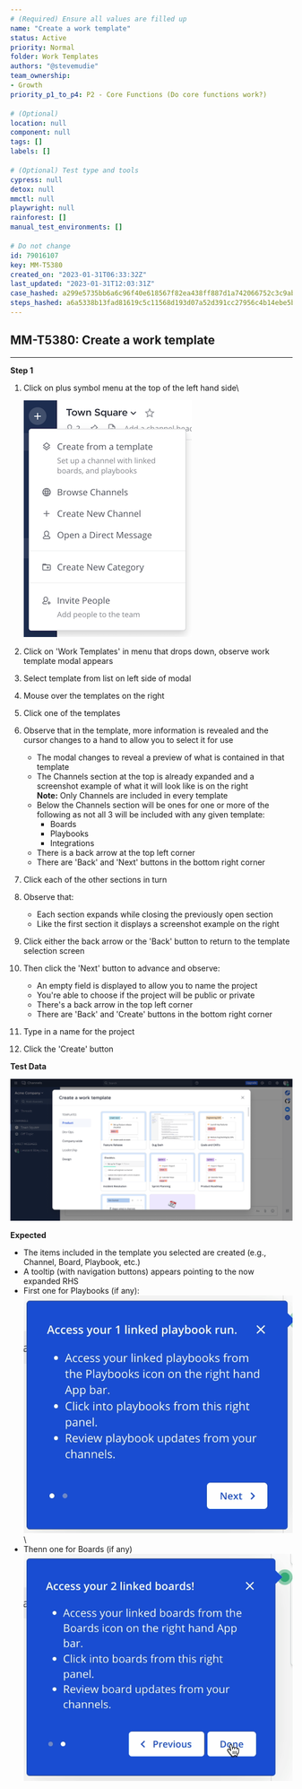 ```yaml
---
# (Required) Ensure all values are filled up
name: "Create a work template"
status: Active
priority: Normal
folder: Work Templates
authors: "@stevemudie"
team_ownership: 
- Growth
priority_p1_to_p4: P2 - Core Functions (Do core functions work?)

# (Optional)
location: null
component: null
tags: []
labels: []

# (Optional) Test type and tools
cypress: null
detox: null
mmctl: null
playwright: null
rainforest: []
manual_test_environments: []

# Do not change
id: 79016107
key: MM-T5380
created_on: "2023-01-31T06:33:32Z"
last_updated: "2023-01-31T12:03:31Z"
case_hashed: a299e5735bb6a6c96f40e618567f82ea438ff887d1a742066752c3c9ab001c899bfbc48fbb06fbbd9219233ed7291dc7
steps_hashed: a6a5338b13fad81619c5c11568d193d07a52d391cc27956c4b14ebe5b25bc075daa21f4b986185b48419667dc5be97ec
---
```


<!-- (Auto-generated) Based on frontmatter's "key" and "name" -->

## MM-T5380: Create a work template

---

**Step 1**

1. Click on plus symbol menu at the top of the left hand side\
   
   ![](https://raw.githubusercontent.com/mattermost/mattermost-test-management/main/data/asset/Plus_symbol_menu.png)

2. Click on 'Work Templates' in menu that drops down, observe work template modal appears

3. Select template from list on left side of modal

4. Mouse over the templates on the right

5. Click one of the templates

6. Observe that in the template, more information is revealed and the cursor changes to a hand to allow you to select it for use

   - The modal changes to reveal a preview of what is contained in that template
   - The Channels section at the top is already expanded and a screenshot example of what it will look like is on the right\
   **Note:** Only Channels are included in every template
   - Below the Channels section will be ones for one or more of the following as not all 3 will be included with any given template:
      - Boards
      - Playbooks
      - Integrations
   - There is a back arrow at the top left corner
   - There are 'Back' and 'Next' buttons in the bottom right corner

7. Click each of the other sections in turn

8. Observe that:

   - Each section expands while closing the previously open section
   - Like the first section it displays a screenshot example on the right

9. Click either the back arrow or the 'Back' button to return to the template selection screen

10. Then click the 'Next' button to advance and observe:

    - An empty field is displayed to allow you to name the project
    - You're able to choose if the project will be public or private
    - There's a back arrow in the top left corner
    - There are 'Back' and 'Create' buttons in the bottom right corner

11. Type in a name for the project

12. Click the 'Create' button

**Test Data**

![](https://raw.githubusercontent.com/mattermost/mattermost-test-management/main/data/asset/work_template_modal.png)

**Expected**

- The items included in the template you selected are created (e.g., Channel, Board, Playbook, etc.)
- A tooltip (with navigation buttons) appears pointing to the now expanded RHS
- First one for Playbooks (if any):\
![](https://raw.githubusercontent.com/mattermost/mattermost-test-management/main/data/asset/tooltip_playbook.png)\
- Thenn one for Boards (if any)\
![](https://raw.githubusercontent.com/mattermost/mattermost-test-management/main/data/asset/tooltip_boards.png)
